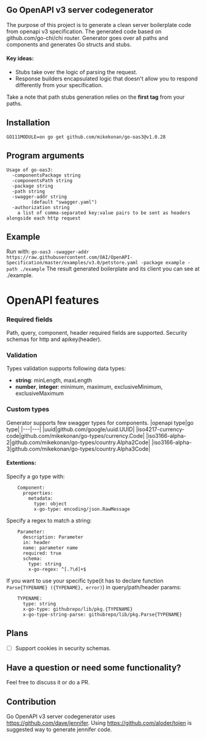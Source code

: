 Go OpenAPI v3 server codegenerator
----------------------------------------
The purpose of this project is to generate a clean server boilerplate code from openapi v3 specification. The generated code based on github.com/go-chi/chi router. Generator goes over all paths and components and generates Go structs and stubs. 

#### Key ideas:
- Stubs take over the logic of parsing the request.
- Response builders encapsulated logic that doesn't allow you to respond differently from your specification.

Take a note that path stubs generation relies on the **first tag** from your paths.
## Installation
```
GO111MODULE=on go get github.com/mikekonan/go-oas3@v1.0.28
```
## Program arguments
```
Usage of go-oas3:
  -componentsPackage string
  -componentsPath string
  -package string
  -path string
  -swagger-addr string
    	 (default "swagger.yaml")
  -authorization string 
    a list of comma-separated key:value pairs to be sent as headers alongside each http request

```
## Example
Run with: ```go-oas3 -swagger-addr https://raw.githubusercontent.com/OAI/OpenAPI-Specification/master/examples/v3.0/petstore.yaml -package example -path ./example```
The result generated boilerplate and its client you can see at ./example.

# OpenAPI features
### Required fields
Path, query, component, header required fields are supported. Security schemas for http and apikey(header).

### Validation
Types validation supports following data types:
- **string**: minLength, maxLength
- **number**, **integer**: minimum, maximum, exclusiveMinimum, exclusiveMaximum

### Custom types
Generator supports few swagger types for components. 
|openapi type|go type|
|---|---|
|uuid|github.com/google/uuid.UUID|
|iso4217-currency-code|github.com/mikekonan/go-types/currency.Code|
|iso3166-alpha-2|github.com/mikekonan/go-types/country.Alpha2Code|
|iso3166-alpha-3|github.com/mikekonan/go-types/country.Alpha3Code|

#### Extentions:
Specify a go type with:
```
    Component:
      properties:
        metadata:
          type: object
          x-go-type: encoding/json.RawMessage
```

Specify a regex to match a string:
```
    Parameter:
      description: Parameter
      in: header
      name: parameter name
      required: true
      schema:
        type: string
        x-go-regex: ^[.?\d]+$
```

If you want to use your specific type(it has to declare function ```Parse{TYPENAME} ({TYPENAME}, error)```) in query/path/header params:
```
    TYPENAME:
      type: string
      x-go-type: githubrepo/lib/pkg.{TYPENAME}
      x-go-type-string-parse: githubrepo/lib/pkg.Parse{TYPENAME}
```

## Plans

- [ ] Support cookies in security schemas.

## Have a question or need some functionality?
Feel free to discuss it or do a PR.

## Contribution
Go OpenAPI v3 server codegenerator uses https://github.com/dave/jennifer. 
Using https://github.com/aloder/tojen is suggested way to generate jennifer code.
